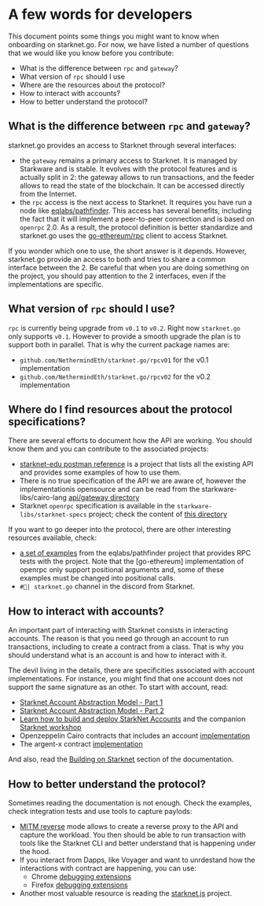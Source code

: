 # A few words for developers

This document points some things you might want to know when onboarding on
starknet.go. For now, we have listed a number of questions that we would like you
know before you contribute:

- What is the difference between `rpc` and `gateway`?
- What version of `rpc` should I use
- Where are the resources about the protocol?
- How to interact with accounts?
- How to better understand the protocol?

## What is the difference between `rpc` and `gateway`?

starknet.go provides an access to Starknet through several interfaces:
- the `gateway` remains a primary access to Starknet. It is managed by
  Starkware and is stable. It evolves with the protocol features and is
  actually split in 2: the gateway allows to run transactions, and the feeder
  allows to read the state of the blockchain. It can be accessed directly from
  the Internet.
- the `rpc` access is the next access to Starknet. It requires you have run a 
  node like [eqlabs/pathfinder](https://github.com/eqlabs/pathfinder). This
  access has several benefits, including the fact that it will implement a
  peer-to-peer connection and is based on `openrpc` 2.0. As a result, the
  protocol definition is better standardize and starknet.go uses the
  [go-ethereum/rpc](https://pkg.go.dev/github.com/ethereum/go-ethereum/rpc)
  client to access Starknet.

If you wonder which one to use, the short answer is it depends. However, starknet.go
provide an access to both and tries to share a common interface between the 2.
Be careful that when you are doing something on the project, you should pay
attention to the 2 interfaces, even if the implementations are specific.

## What version of `rpc` should I use?

`rpc` is currently being upgrade from `v0.1` to `v0.2`. Right now `starknet.go` only
supports `v0.1`. However to provide a smooth upgrade the plan is to support
both in parallel. That is why the current package names are:

- `github.com/NethermindEth/starknet.go/rpcv01` for the v0.1 implementation
- `github.com/NethermindEth/starknet.go/rpcv02` for the v0.2 implementation

## Where do I find resources about the protocol specifications?

There are several efforts to document how the API are working. You should
know them and you can contribute to the associated projects:

- [starknet-edu postman reference](https://www.postman.com/starknet-edu/workspace/starknet-edu/collection/20082312-a5291c43-a4e5-4a6d-9c51-125c6acd3b41?ctx=documentation)
  is a project that lists all the existing API and provides some examples
  of how to use them.
- There is no true specification of the API we are aware of, however the
  implementationis opensource and can be read from the
  starkware-libs/cairo-lang
  [api/gateway directory](https://github.com/starkware-libs/cairo-lang/tree/master/src/starkware/starknet/services/api/gateway)
- Starknet `openrpc` specification is available in the
  `starkware-libs/starknet-specs` project; check the content of
  [this directory](https://github.com/starkware-libs/starknet-specs/blob/master/api)

If you want to go deeper into the protocol, there are other interesting
resources available, check:

- [a set of examples](https://github.com/eqlabs/pathfinder/blob/main/crates/pathfinder/rpc_examples.sh)
  from the eqlabs/pathfinder project that provides RPC tests with the project.
  Note that the [go-ethereum] implementation of openrpc only support positional
  arguments and, some of these examples must be changed into positional calls.
- `#🦦| starknet.go` channel in the discord from Starknet.

## How to interact with accounts?

An important part of interacting with Starknet consists in interacting
accounts. The reason is that you need go through an account to run transactions,
including to create a contract from a class. That is why you should understand
what is an account is and how to interact with it.

The devil living in the details, there are specificities associated with
account implementations. For instance, you might find that one account does not
support the same signature as an other. To start with account, read:

- [Starknet Account Abstraction Model - Part 1](https://community.starknet.io/t/starknet-account-abstraction-model-part-1/781)
- [Starknet Account Abstraction Model - Part 2](https://community.starknet.io/t/starknet-account-abstraction-model-part-2/839)
- [Learn how to build and deploy StarkNet Accounts](https://github.com/starknet-edu/starknet-accounts)
  and the companion [Starknet workshop](https://www.youtube.com/watch?v=51Qb3TLpNro)
- Openzeppelin Cairo contracts that includes an account
  [implementation](https://github.com/OpenZeppelin/cairo-contracts/tree/main/src/openzeppelin/account)
- The argent-x contract
  [implementation](https://github.com/argentlabs/argent-contracts-starknet)

And also, read the [Building on Starknet](https://starknet.io/building-on-starknet/)
section of the documentation.

## How to better understand the protocol?

Sometimes reading the documentation is not enough. Check the examples, check
integration tests and use tools to capture paylods:

- [MITM reverse](https://docs.mitmproxy.org/stable/concepts-modes/#reverse-proxy)
  mode allows to create a reverse proxy to the API and capture the workload. You
  then should be able to run transaction with tools like the Starknet CLI and
  better understand that is happening under the hood.
- If you interact from Dapps, like Voyager and want to unrdestand how the
  interactions with contract are happening, you can use:
  - Chrome [debugging extensions](https://developer.chrome.com/docs/extensions/mv3/tut_debugging/)
  - Firefox [debugging extensions](https://extensionworkshop.com/documentation/develop/debugging/)
- Another most valuable resource is reading the [starknet.js](https://github.com/0xs34n/starknet.js)
  project.
